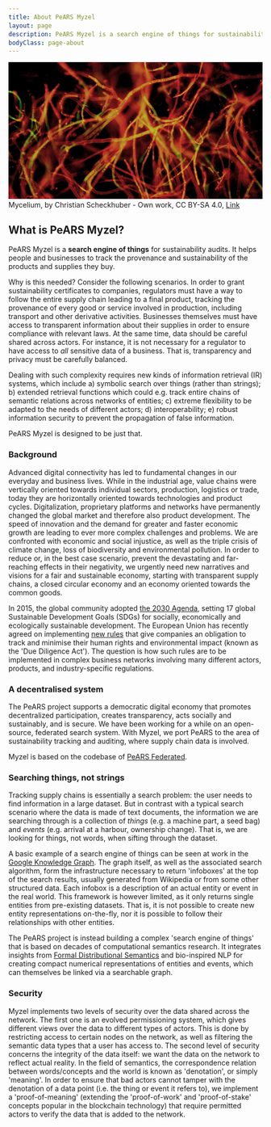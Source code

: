 ```yaml
---
title: About PeARS Myzel
layout: page
description: PeARS Myzel is a search engine of things for sustainability auditing
bodyClass: page-about
---
```


![Mycelium in the wild](/images/illustrations/myzel.jpg)
Mycelium, by Christian Scheckhuber - Own work, CC BY-SA 4.0, <a href="https://commons.wikimedia.org/w/index.php?curid=44748236">Link</a>


## What is PeARS Myzel? 

PeARS Myzel is a <b>search engine of things</b> for sustainability audits. It helps people and businesses to track the provenance and sustainability of the products and supplies they buy.

Why is this needed? Consider the following scenarios. In order to grant sustainability certificates to companies, regulators must have a way to follow the entire supply chain leading to a final product, tracking the provenance of every good or service involved in production, including transport and other derivative activities. Businesses themselves must have access to transparent information about their supplies in order to ensure compliance with relevant laws. At the same time, data should be careful shared across actors. For instance, it is not necessary for a regulator to have access to *all* sensitive data of a business. That is, transparency and privacy must be carefully balanced.

Dealing with such complexity requires new kinds of information retrieval (IR) systems, which include a) symbolic search over things (rather than strings); b)  extended retrieval functions which could e.g. track entire chains of semantic relations across networks of entities; c) extreme flexibility to be adapted to the needs of different actors; d) interoperability; e) robust information security to prevent the propagation of false information.

PeARS Myzel is designed to be just that.


### Background

Advanced digital connectivity has led to fundamental changes in our everyday and business lives. While in the industrial age, value chains were vertically oriented towards individual sectors, production, logistics or trade, today they are horizontally oriented towards technologies and product cycles. Digitalization, proprietary platforms and networks have permanently changed the global market and therefore also product development. The speed of innovation and the demand for greater and faster economic growth are leading to ever more complex challenges and problems. We are confronted with economic and social injustice, as well as the triple crisis of climate change, loss of biodiversity and environmental pollution. In order to reduce or, in the best case scenario, prevent the devastating and far-reaching effects in their negativity, we urgently need new narratives and visions for a fair and sustainable economy, starting with transparent supply chains, a closed circular economy and an economy oriented towards the common goods.

In 2015, the global community adopted [the 2030 Agenda](https://sdgs.un.org/goals), setting 17 global Sustainable Development Goals (SDGs) for socially, economically and ecologically sustainable development. The European Union has recently agreed on implementing [new rules](https://commission.europa.eu/business-economy-euro/doing-business-eu/corporate-sustainability-due-diligence_en) that give companies an obligation to track and minimise their human rights and environmental impact (known as the 'Due Diligence Act'). The question is how such rules are to be implemented in complex business networks involving many different actors, products, and industry-specific regulations.


### A decentralised system

The PeARS project supports a democratic digital economy that promotes decentralized participation, creates transparency, acts socially and sustainably, and is secure. We have been working for a while on an open-source, federated search system. With Myzel, we port PeARS to the area of sustainability tracking and auditing, where supply chain data is involved.  

Myzel is based on the codebase of [PeARS Federated](/federated/).



### Searching things, not strings

Tracking supply chains is essentially a search problem: the user needs to find information in a large dataset. But in contrast with a typical search scenario where the data is made of text documents, the information we are searching through is a collection of *things* (e.g. a machine part, a seed bag) and *events* (e.g. arrival at a harbour, ownership change). That is, we are looking for things, not words, when sifting through the dataset.

A basic example of a search engine of things can be seen at work in the [Google Knowledge Graph](https://en.wikipedia.org/wiki/Google_Knowledge_Graph). The graph itself, as well as the associated search algorithm, form the infrastructure necessary to return 'infoboxes' at the top of the search results, usually generated from Wikipedia or from some other structured data. Each infobox is a description of an actual entity or event in the real world. This framework is however limited, as it only returns single entities from pre-existing datasets. That is, it is not possible to create new entity representations on-the-fly, nor it is possible to follow their relationships with other entities.

The PeARS project is instead building a complex 'search engine of things' that is based on decades of computational semantics research. It integrates insights from [Formal Distributional Semantics](https://aclanthology.org/J16-4002.pdf) and bio-inspired NLP for creating compact numerical representations of entities and events, which can themselves be linked via a searchable graph. 


### Security

Myzel implements two levels of security over the data shared across the network. The first one is an evolved permissioning system, which gives different views over the data to different types of actors. This is done by restricting access to certain nodes on the network, as well as filtering the semantic data types that a user has access to. The second level of security concerns the integrity of the data itself: we want the data on the network to reflect actual reality. In the field of semantics, the correspondence relation between words/concepts and the world is known as 'denotation', or simply 'meaning'. In order to ensure that bad actors cannot tamper with the denotation of a data point (i.e. the thing or event it refers to), we implement a 'proof-of-meaning' (extending the 'proof-of-work' and 'proof-of-stake' concepts popular in the blockchain technology) that require permitted actors to verify the data that is added to the network. 

 
